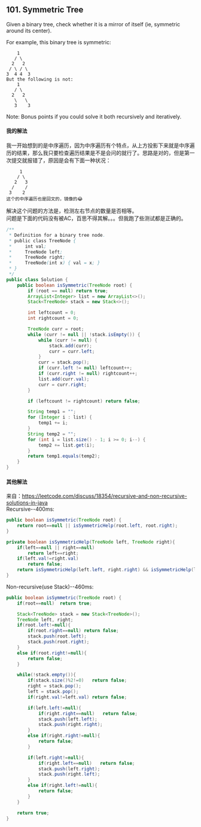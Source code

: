 ## 101. Symmetric Tree
Given a binary tree, check whether it is a mirror of itself (ie, symmetric around its center).

For example, this binary tree is symmetric:
```
    1
   / \
  2   2
 / \ / \
3  4 4  3
But the following is not:
    1
   / \
  2   2
   \   \
   3    3
```
Note:
Bonus points if you could solve it both recursively and iteratively.

#### 我的解法
我一开始想到的是中序遍历，因为中序遍历有个特点，从上方投影下来就是中序遍历的结果，那么我只要检查遍历结果是不是会问的就行了。思路是对的，但是第一次提交就报错了，原因是会有下面一种状况：  
```
     1
    / \
   2   3
  /    /
 3    2
这个的中序遍历也是回文的，镜像的😂
```
解决这个问题的方法是，检测左右节点的数量是否相等。  
问题是下面的代码没有被AC，百思不得其解。。。但我跑了些测试都是正确的。
```java
/**
 * Definition for a binary tree node.
 * public class TreeNode {
 *     int val;
 *     TreeNode left;
 *     TreeNode right;
 *     TreeNode(int x) { val = x; }
 * }
 */
public class Solution {
    public boolean isSymmetric(TreeNode root) {
        if (root == null) return true;
        ArrayList<Integer> list = new ArrayList<>();
        Stack<TreeNode> stack = new Stack<>();

        int leftcount = 0;
        int rightcount = 0;

        TreeNode curr = root;
        while (curr != null || !stack.isEmpty()) {
            while (curr != null) {
                stack.add(curr);
                curr = curr.left;
            }
            curr = stack.pop();
            if (curr.left != null) leftcount++;
            if (curr.right != null) rightcount++;
            list.add(curr.val);
            curr = curr.right;
        }

        if (leftcount != rightcount) return false;

        String temp1 = "";
        for (Integer i : list) {
            temp1 += i;
        }
        String temp2 = "";
        for (int i = list.size() - 1; i >= 0; i--) {
            temp2 += list.get(i);
        }
        return temp1.equals(temp2);
    }
}
```

#### 其他解法  
来自：https://leetcode.com/discuss/18354/recursive-and-non-recursive-solutions-in-java  
Recursive--400ms:
```java
public boolean isSymmetric(TreeNode root) {
    return root==null || isSymmetricHelp(root.left, root.right);
}

private boolean isSymmetricHelp(TreeNode left, TreeNode right){
    if(left==null || right==null)
        return left==right;
    if(left.val!=right.val)
        return false;
    return isSymmetricHelp(left.left, right.right) && isSymmetricHelp(left.right, right.left);
}
```
Non-recursive(use Stack)--460ms:

```java
public boolean isSymmetric(TreeNode root) {
    if(root==null)  return true;

    Stack<TreeNode> stack = new Stack<TreeNode>();
    TreeNode left, right;
    if(root.left!=null){
        if(root.right==null) return false;
        stack.push(root.left);
        stack.push(root.right);
    }
    else if(root.right!=null){
        return false;
    }

    while(!stack.empty()){
        if(stack.size()%2!=0)   return false;
        right = stack.pop();
        left = stack.pop();
        if(right.val!=left.val) return false;

        if(left.left!=null){
            if(right.right==null)   return false;
            stack.push(left.left);
            stack.push(right.right);
        }
        else if(right.right!=null){
            return false;
        }

        if(left.right!=null){
            if(right.left==null)   return false;
            stack.push(left.right);
            stack.push(right.left);
        }
        else if(right.left!=null){
            return false;
        }
    }

    return true;
}
```